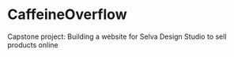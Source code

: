 # CaffeineOverflow
Capstone project: Building a website for Selva Design Studio to sell products online
